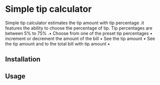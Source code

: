 # Simple tip calculator

Simple tip calculator estimates the tip amount with tip percentage .it features the ability to choose the percentage of tip. Tip percentages are between 5% to 75% .• Choose from one of the preset tip percentages • increment or decrement the amount of the bill • See the tip amount • See the tip amount and to the total bill with tip amount • 


## Installation



## Usage

